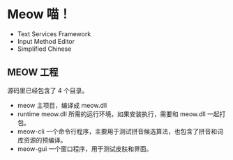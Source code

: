 # Meow 喵！
- Text Services Framework
- Input Method Editor
- Simplified Chinese

## MEOW 工程
源码里已经包含了 4 个目录。
- meow
主项目，编译成 meow.dll
- runtime
meow.dll 所需的运行环境，如果安装执行，需要和 meow.dll 一起打包。
- meow-cli
一个命令行程序，主要用于测试拼音候选算法，也包含了拼音和词库资源的预编译。
- meow-gui
一个窗口程序，用于测试皮肤和界面。